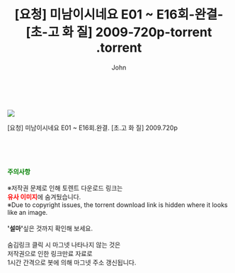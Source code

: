 ﻿---
layout: post
title:  "                   [요청] 미남이시네요 E01 ~ E16회-완결- [초-고 화 질] 2009-720p-torrent                .torrent"
author: John
categories: [ 드라마 ]
tags: [  ]
image: https://torrentrj57.com/uploadfile/full/2272732033ee322ff000a87e96b4b1e293903364.jpg 
description: "                   [요청] 미남이시네요 E01 ~ E16회-완결- [초-고 화 질] 2009-720p-torrent                 torrent 정보 공유"
toc: true
toc_sticky: true
---

<br>
<p><img src="https://torrentrj57.com/uploadfile/full/2272732033ee322ff000a87e96b4b1e293903364.jpg"/></p>
 [요청] 미남이시네요 E01 ~ E16회.완결. [초.고 화 질] 2009.720p  
    
<br><br><br>
<p data-ke-size="size16"><b><span style="color: green;">주의사항</span></b><br /><br />※저작권 문제로 인해 토렌트 다운로드 링크는<br /><b><span style="color: red;">유사 이미지</span></b>에 숨겨뒀습니다.<br />※Due to copyright issues, the torrent download link is hidden where it looks like an image.<br /><br /><b>'설마'</b>싶은 것까지 확인해 보세요.<br /><br />숨김링크 클릭 시 마그넷 나타나지 않는 것은<br />저작권으로 인한 링크만료 자료로<br />1시간 간격으로 봇에 의해 마그넷 주소 갱신됩니다.</p>
